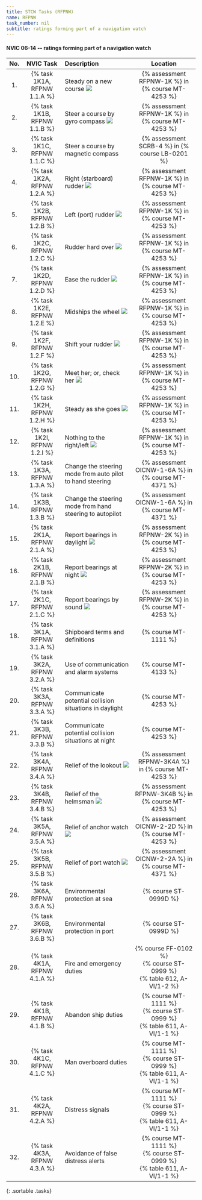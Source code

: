 ```yaml
---
title: STCW Tasks (RFPNW)
name: RFPNW
task_number: nil
subtitle: ratings forming part of a navigation watch
---
```



#### NVIC 06-14 -- ratings forming part of a navigation watch

| No.   | NVIC Task | Description | Location |
|:-----:|:----:|:------------|:-------:|
| 1. | {% task 1K1A, RFPNW 1.1.A %} | Steady on a new course ![]({{site.baseurl}}/assets/images/new.jpg)  | {% assessment RFPNW-1K %} in {% course MT-4253 %} |
| 2. | {% task 1K1B, RFPNW 1.1.B %} | Steer a course by gyro­ compass ![]({{site.baseurl}}/assets/images/new.jpg)  | {% assessment RFPNW-1K %} in {% course MT-4253 %} |
| 3. | {% task 1K1C, RFPNW 1.1.C %} | Steer a course by magnetic compass | {% assessment SCRB-4 %} in {% course LB-0201 %} |
| 4. | {% task 1K2A, RFPNW 1.2.A %} | Right (starboard) rudder ![]({{site.baseurl}}/assets/images/new.jpg)  | {% assessment RFPNW-1K %} in {% course MT-4253 %} |
| 5. | {% task 1K2B, RFPNW 1.2.B %} | Left (port) rudder ![]({{site.baseurl}}/assets/images/new.jpg)  | {% assessment RFPNW-1K %} in {% course MT-4253 %} |
| 6. | {% task 1K2C, RFPNW 1.2.C %} | Rudder hard over ![]({{site.baseurl}}/assets/images/new.jpg)  | {% assessment RFPNW-1K %} in {% course MT-4253 %} |
| 7. | {% task 1K2D, RFPNW 1.2.D %} | Ease the rudder ![]({{site.baseurl}}/assets/images/new.jpg)  | {% assessment RFPNW-1K %} in {% course MT-4253 %} |
| 8. | {% task 1K2E, RFPNW 1.2.E %} | Midships the wheel ![]({{site.baseurl}}/assets/images/new.jpg)  | {% assessment RFPNW-1K %} in {% course MT-4253 %} |
| 9. | {% task 1K2F, RFPNW 1.2.F %} | Shift your rudder ![]({{site.baseurl}}/assets/images/new.jpg)  | {% assessment RFPNW-1K %} in {% course MT-4253 %} |
| 10. | {% task 1K2G, RFPNW 1.2.G %} | Meet her; or, check her ![]({{site.baseurl}}/assets/images/new.jpg)  | {% assessment RFPNW-1K %} in {% course MT-4253 %} |
| 11. | {% task 1K2H, RFPNW 1.2.H %} | Steady as she goes ![]({{site.baseurl}}/assets/images/new.jpg)  | {% assessment RFPNW-1K %} in {% course MT-4253 %} |
| 12. | {% task 1K2I, RFPNW 1.2.I %} | Nothing to the right/left ![]({{site.baseurl}}/assets/images/new.jpg)  | {% assessment RFPNW-1K %} in {% course MT-4253 %} |
| 13. | {% task 1K3A, RFPNW 1.3.A %} | Change the steering mode from auto pilot to hand steering | {% assessment OICNW-1-6A %} in {% course MT-4371 %} |
| 14. | {% task 1K3B, RFPNW 1.3.B %} | Change the steering mode from hand steering to autopilot | {% assessment OICNW-1-6A %} in {% course MT-4371 %} |
| 15. | {% task 2K1A, RFPNW 2.1.A %} | Report bearings in daylight ![]({{site.baseurl}}/assets/images/new.jpg)  | {% assessment RFPNW-2K %} in {% course MT-4253 %} |
| 16. | {% task 2K1B, RFPNW 2.1.B %} | Report bearings at night ![]({{site.baseurl}}/assets/images/new.jpg)  | {% assessment RFPNW-2K %} in {% course MT-4253 %} |
| 17. | {% task 2K1C, RFPNW 2.1.C %} | Report bearings by sound ![]({{site.baseurl}}/assets/images/new.jpg)  | {% assessment RFPNW-2K %} in {% course MT-4253 %} |
| 18. | {% task 3K1A, RFPNW 3.1.A %} | Shipboard terms and definitions | {% course MT-1111 %}|
| 19. | {% task 3K2A, RFPNW 3.2.A %} | Use of communication and alarm systems | {% course MT-4133 %}|
| 20. | {% task 3K3A, RFPNW 3.3.A %} | Communicate potential collision situations in daylight | {% course MT-4253 %}|
| 21. | {% task 3K3B, RFPNW 3.3.B %} | Communicate potential collision situations at night | {% course MT-4253 %}|
| 22. | {% task 3K4A, RFPNW 3.4.A %} | Relief of the lookout ![]({{site.baseurl}}/assets/images/new.jpg)  | {% assessment RFPNW-3K4A %} in {% course MT-4253 %} |
| 23. | {% task 3K4B, RFPNW 3.4.B %} | Relief of the helmsman ![]({{site.baseurl}}/assets/images/new.jpg)  | {% assessment RFPNW-3K4B %} in {% course MT-4253 %} |
| 24. | {% task 3K5A, RFPNW 3.5.A %} | Relief of anchor watch ![]({{site.baseurl}}/assets/images/mod.jpg)  | {% assessment OICNW-2-2D %} in {% course MT-4253 %} |
| 25. | {% task 3K5B, RFPNW 3.5.B %} | Relief of port watch ![]({{site.baseurl}}/assets/images/mod.jpg)  | {% assessment OICNW-2-2A %} in {% course MT-4371 %} |
| 26. | {% task 3K6A, RFPNW 3.6.A %} | Environmental protection at sea | {% course ST-0999D %}|
| 27. | {% task 3K6B, RFPNW 3.6.B %} | Environmental protection in port | {% course ST-0999D %}|
| 28. | {% task 4K1A, RFPNW 4.1.A %} | Fire and emergency duties | {% course FF-0102 %}<br/> {% course ST-0999 %}<br/> {% table 612, A-VI/1-2 %}|
| 29. | {% task 4K1B, RFPNW 4.1.B %} | Abandon ship duties | {% course MT-1111 %}<br/> {% course ST-0999 %}<br/> {% table 611, A-VI/1-1 %}|
| 30. | {% task 4K1C, RFPNW 4.1.C %} | Man overboard duties | {% course MT-1111 %}<br/> {% course ST-0999 %}<br/> {% table 611, A-VI/1-1 %}|
| 31. | {% task 4K2A, RFPNW 4.2.A %} | Distress signals | {% course MT-1111 %}<br/> {% course ST-0999 %}<br/> {% table 611, A-VI/1-1 %}|
| 32. | {% task 4K3A, RFPNW 4.3.A %} | Avoidance of false distress alerts | {% course MT-1111 %}<br/> {% course ST-0999 %}<br/> {% table 611, A-VI/1-1 %}|
{: .sortable .tasks}
